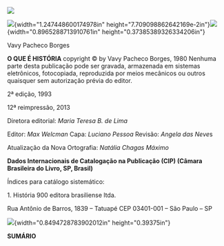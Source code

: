 ![](media/image1.png)

![](media/image2.png){width="1.247448600174978in"
height="7.709098862642169e-2in"}![](media/image3.png){width="0.8965288713910761in"
height="0.37385389326334206in"}

Vavy Pacheco Borges

**O QUE É HISTÓRIA**
copyright © by Vavy Pacheco Borges, 1980 Nenhuma parte desta
publicação pode ser gravada, armazenada em sistemas eletrônicos,
fotocopiada,
reproduzida por meios mecânicos ou outros quaisquer sem autorização
prévia do editor.

2ª edição, 1993

12ª reimpressão, 2013

Diretora editorial: *Maria Teresa B. de Lima*

Editor: *Max Welcman* Capa: *Luciano Pessoa* Revisão: *Angela das
Neve*s

Atualização da Nova Ortografia: *Natália Chagas Máximo*

**Dados Internacionais de Catalogação na Publicação (CIP) (Câmara
Brasileira do Livro, SP, Brasil)**

Índices para catálogo sistemático:

1\. História 900
editora brasiliense ltda.

Rua Antônio de Barros, 1839 – Tatuapé CEP 03401-001 – São Paulo – SP

![](media/image4.png){width="0.8494728783902012in" height="0.39375in"}

**SUMÁRIO**